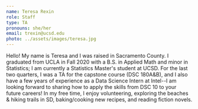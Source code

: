 ```yaml
---
name: Teresa Rexin
role: Staff
type: TA
pronouns: she/her
email: trexin@ucsd.edu
photo: ../assets/images/teresa.jpg
---
```


Hello! My name is Teresa and I was raised in Sacramento County. I graduated from UCLA in Fall 2020 with a B.S. in Applied Math and minor in Statistics; I am currently a Statistics Master's student at UCSD. For the last two quarters, I was a TA for the capstone course (DSC 180A&B), and I also have a few years of experience as a Data Science Intern at Intel--I am looking forward to sharing how to apply the skills from DSC 10 to your future careers! In my free time, I enjoy volunteering, exploring the beaches & hiking trails in SD, baking/cooking new recipes, and reading fiction novels.